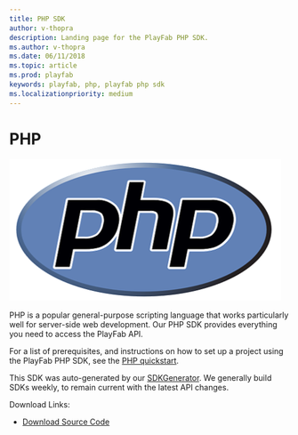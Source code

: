 ```yaml
---
title: PHP SDK
author: v-thopra
description: Landing page for the PlayFab PHP SDK.
ms.author: v-thopra
ms.date: 06/11/2018
ms.topic: article
ms.prod: playfab
keywords: playfab, php, playfab php sdk
ms.localizationpriority: medium
---
```


# PHP

![PHP logo](../media/sdk-php.png)

PHP is a popular general-purpose scripting language that works particularly well for server-side web development. Our PHP SDK provides everything you need to access the PlayFab API. 

For a list of prerequisites, and instructions on how to set up a project using the PlayFab PHP SDK, see the [PHP quickstart](quickstart.md).

This SDK was auto-generated by our [SDKGenerator](../sdkgenerator/index.md). We generally build SDKs weekly, to remain current with the latest API changes.

Download Links:

- [Download Source Code](https://github.com/PlayFab/PhpSdk)